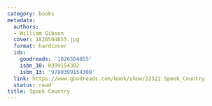 ```yaml
---
category: books
metadata:
  authors:
  - William Gibson
  cover: 1826504855.jpg
  format: hardcover
  ids:
    goodreads: '1826504855'
    isbn_10: 0399154302
    isbn_13: '9780399154300'
  link: https://www.goodreads.com/book/show/22322.Spook_Country
  status: read
title: Spook Country
---
```


